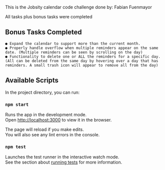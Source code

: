 This is the Jobsity calendar code challenge done by: Fabian Fuenmayor

All tasks plus bonus tasks were completed

## Bonus Tasks Completed
	
	● Expand the calendar to support more than the current month. 
	● Properly handle overflow when multiple reminders appear on the same date. (Multiple reminders can be seen by scrolling on the day)
	● Functionality to delete one or ALL the reminders for a specific day. (All can be deleted from the same day by hovering over a day that has reminders. A small trash icon will appear to remove all from the day)

## Available Scripts

In the project directory, you can run:

### `npm start`

Runs the app in the development mode.<br />
Open [http://localhost:3000](http://localhost:3000) to view it in the browser.

The page will reload if you make edits.<br />
You will also see any lint errors in the console.

### `npm test`

Launches the test runner in the interactive watch mode.<br />
See the section about [running tests](https://facebook.github.io/create-react-app/docs/running-tests) for more information.

